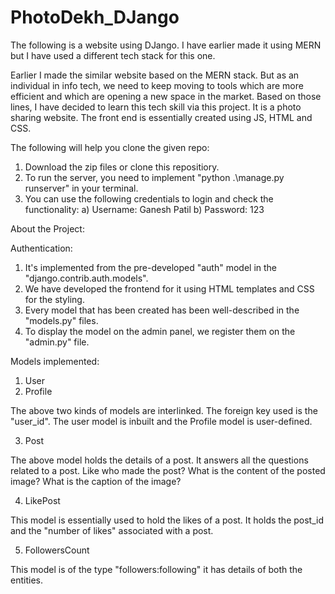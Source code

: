 # PhotoDekh_DJango
The following is a website using DJango. I have earlier made it using MERN but I have used a different tech stack for this one. 

Earlier I made the similar website based on the MERN stack. But as an individual in info tech, we need to keep moving to tools which are more efficient and which are opening a new space in the market.
Based on those lines, I have decided to learn this tech skill via this project. 
It is a photo sharing website. 
The front end is essentially created using JS, HTML and CSS. 

The following will help you clone the given repo:

1) Download the zip files or clone this repositiory.
2) To run the server, you need to implement "python .\manage.py runserver" in your terminal.
3) You can use the following credentials to login and check the functionality:
   a) Username: Ganesh Patil
   b) Password: 123

About the Project:

Authentication:

1) It's implemented from the pre-developed "auth" model in the "django.contrib.auth.models".
2) We have developed the frontend for it using HTML templates and CSS for the styling.
3) Every model that has been created has been well-described in the "models.py" files.
4) To display the model on the admin panel, we register them on the "admin.py" file.

Models implemented:

1) User
2) Profile

The above two kinds of models are interlinked. The foreign key used is the "user_id". The user model is inbuilt and the Profile model is user-defined.

3) Post

The above model holds the details of a post. It answers all the questions related to a post. Like who made the post? What is the content of the posted image? What is the caption of the image? 

4) LikePost

This model is essentially used to hold the likes of a post. It holds the post_id and the "number of likes" associated with a post. 

5) FollowersCount

This model is of the type "followers:following" it has details of both the entities.

 

